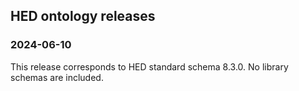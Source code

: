 ## HED ontology releases

### 2024-06-10

This release corresponds to HED standard schema 8.3.0. No library schemas are included.